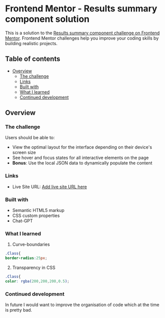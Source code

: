# Frontend Mentor - Results summary component solution

This is a solution to the [Results summary component challenge on Frontend Mentor](https://www.frontendmentor.io/challenges/results-summary-component-CE_K6s0maV). Frontend Mentor challenges help you improve your coding skills by building realistic projects. 

## Table of contents

- [Overview](#overview)
  - [The challenge](#the-challenge)
  - [Links](#links)
  - [Built with](#built-with)
  - [What I learned](#what-i-learned)
  - [Continued development](#continued-development)
## Overview

### The challenge

Users should be able to:

- View the optimal layout for the interface depending on their device's screen size
- See hover and focus states for all interactive elements on the page
- **Bonus**: Use the local JSON data to dynamically populate the content

### Links

- Live Site URL: [Add live site URL here](https://supernova012.github.io/Result-Summary/)

### Built with

- Semantic HTML5 markup
- CSS custom properties
- Chat-GPT

### What I learned

1. Curve-boundaries

```CSS
.Class{
border-radius:25px;
```
2. Transparency in CSS
```CSS
.Class{
color: rgba(200,200,200,0.5);
```


### Continued development

In future I would want to improve the organisation of code which at the time is pretty bad.

